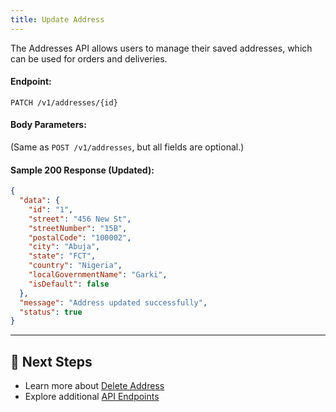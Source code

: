 ```yaml
---
title: Update Address
---
```


The Addresses API allows users to manage their saved addresses, which can be used for orders and deliveries.


#### **Endpoint:**
`PATCH /v1/addresses/{id}`

#### **Body Parameters:**
(Same as `POST /v1/addresses`, but all fields are optional.)

#### **Sample 200 Response (Updated):**
```json
{
  "data": {
    "id": "1",
    "street": "456 New St",
    "streetNumber": "15B",
    "postalCode": "100002",
    "city": "Abuja",
    "state": "FCT",
    "country": "Nigeria",
    "localGovernmentName": "Garki",
    "isDefault": false
  },
  "message": "Address updated successfully",
  "status": true
}
```
---

## 🔗 Next Steps
- Learn more about [Delete Address](delete-address.md)
- Explore additional [API Endpoints](../../api-endpoints/README.md)
